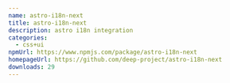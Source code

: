 ```yaml
---
name: astro-i18n-next
title: astro-i18n-next
description: astro i18n integration
categories:
  - css+ui
npmUrl: https://www.npmjs.com/package/astro-i18n-next
homepageUrl: https://github.com/deep-project/astro-i18n-next
downloads: 29
---
```

